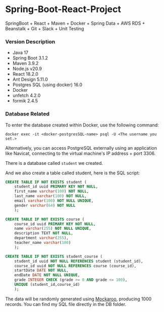 # Spring-Boot-React-Project
SpringBoot + React + Maven + Docker + Spring Data + AWS RDS + Beanstalk + Git + Slack + Unit Testing



### Version Description

- Java 17
- Spring Boot 3.1.2
- Maven 3.9.2
- Node.js v20.9
- React 18.2.0
- Ant Design 5.11.0
- Postgres SQL (using docker) 16.0
- Docker 
- unfetch 4.2.0
- formik 2.4.5



### Database Related

To enter the database created within Docker, use the following command:

```shell
docker exec -it <docker-postgresSQL-name> psql -U <The username you set.>
```

Alternatively, you can access PostgreSQL externally using an application like Navicat, connecting to the virtual machine's IP address + port 3306.

There is a database called `student`  we created.

 And we also create a table called student, here is the SQL script:

```sql
CREATE TABLE IF NOT EXISTS student (
    student_id uuid PRIMARY KEY NOT NULL,
    first_name varchar(100) NOT NULL,
    last_name varchar(100) NOT NULL,
    email varchar(100) NOT NULL UNIQUE,
    gender varchar(64) NOT NULL
    );

CREATE TABLE IF NOT EXISTS course (
    course_id uuid PRIMARY KEY NOT NULL,
    name varchar(255) NOT NULL UNIQUE,
    description TEXT NOT NULL,
    department varchar(255),
    teacher_name varchar(100)
    );

CREATE TABLE IF NOT EXISTS student_course (
    student_id uuid NOT NULL REFERENCES student (student_id),
    course_id uuid NOT NULL REFERENCES course (course_id),
    startDate DATE NOT NULL,
    endDate DATE NOT NULL UNIQUE,
    grade INTEGER CHECK (grade >= 0 AND grade <= 100),
    UNIQUE (student_id,course_id)
    );
```

The data will be randomly generated using <a href="https://www.mockaroo.com/">Mockaroo</a>, producing 1000 records. You can find my SQL file directly in the DB folder.

